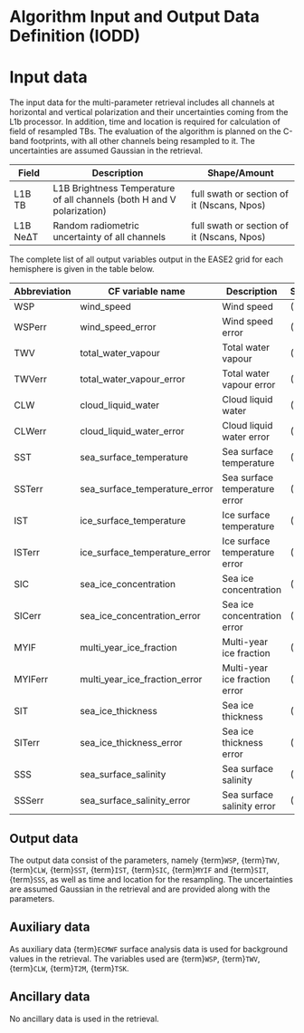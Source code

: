 # Algorithm Input and Output Data Definition (IODD)

# Input data

The input data for the multi-parameter retrieval includes all channels at
horizontal and vertical polarization and their uncertainties coming from the
L1b processor. In addition, time and location is required for calculation of
field of resampled TBs. The evaluation of the algorithm is planned on the
C-band footprints, with all other channels being resampled to it. The
uncertainties are assumed Gaussian in the retrieval. 

| Field | Description | Shape/Amount |
| ---   | ----------- | ------------ |
| L1B TB | L1B Brightness Temperature of all channels (both H and V polarization) | full swath or section of it (Nscans, Npos) |
| L1B NeΔT | Random radiometric uncertainty of all channels | full swath or section of it (Nscans, Npos) |


The complete list of all output variables output in the EASE2 grid for each hemisphere is given in the table below.

| Abbreviation | CF variable name | Description | Shape/Amount |
| --- | --- | --- | --- |
| WSP | wind_speed | Wind speed | (1440,1440) |
| WSPerr | wind_speed_error | Wind speed error | (1440,1440) |
| TWV | total_water_vapour | Total water vapour | (1440,1440) |
| TWVerr | total_water_vapour_error | Total water vapour error | (1440,1440) |
| CLW | cloud_liquid_water | Cloud liquid water | (1440,1440) |
| CLWerr | cloud_liquid_water_error | Cloud liquid water error | (1440,1440) |
| SST | sea_surface_temperature | Sea surface temperature | (1440,1440) |
| SSTerr | sea_surface_temperature_error | Sea surface temperature error | (1440,1440) |
| IST | ice_surface_temperature | Ice surface temperature | (1440,1440) |
| ISTerr | ice_surface_temperature_error | Ice surface temperature error | (1440,1440) |
| SIC | sea_ice_concentration | Sea ice concentration | (1440,1440) |
| SICerr | sea_ice_concentration_error | Sea ice concentration error | (1440,1440) |
| MYIF | multi_year_ice_fraction | Multi-year ice fraction | (1440,1440) |
| MYIFerr | multi_year_ice_fraction_error | Multi-year ice fraction error | (1440,1440) |
| SIT | sea_ice_thickness | Sea ice thickness | (1440,1440) |
| SITerr | sea_ice_thickness_error | Sea ice thickness error | (1440,1440) |
| SSS | sea_surface_salinity | Sea surface salinity | (1440,1440) |
| SSSerr | sea_surface_salinity_error | Sea surface salinity error | (1440,1440) |









## Output data

The output data consist of the parameters, namely {term}`WSP`, {term}`TWV`,
{term}`CLW`, {term}`SST`, {term}`IST`, {term}`SIC`, {term}`MYIF` and
{term}`SIT`, {term}`SSS`, as well as time and location for the resampling. The uncertainties are assumed
Gaussian in the retrieval and are provided along with the parameters. 

## Auxiliary data
As auxiliary data {term}`ECMWF`
surface analysis data is used for background values in the retrieval. The
variables used are {term}`WSP`, {term}`TWV`, {term}`CLW`, {term}`T2M`,
{term}`TSK`. 


## Ancillary data
No ancillary data is used in the retrieval.
